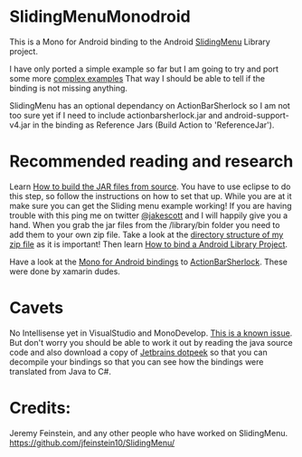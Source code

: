 SlidingMenuMonodroid
===========================

This is a Mono for Android binding to the Android [SlidingMenu][2] Library project. 

I have only ported a simple example so far but I am going to try and port some more [complex examples][3] That way I should be able to tell if the binding is not missing anything.

SlidingMenu has an optional dependancy on ActionBarSherlock so I am not too sure yet if I need to include actionbarsherlock.jar and android-support-v4.jar in the binding as Reference Jars (Build Action to 'ReferenceJar'). 

Recommended reading and research
===========================

Learn [How to build the JAR files from source][6]. You have to use eclipse to do this step, so follow the instructions on how to set that up. While you are at it make sure you can get the Sliding menu example working! If you are having trouble with this ping me on twitter [@jakescott][8] and I will happily give you a hand. When you grab the jar files from the /library/bin folder you need to add them to your own zip file. Take a look at the [directory structure of my zip file][7] as it is important!
Then learn [How to bind a Android Library Project][1]. 

Have a look at the [Mono for Android bindings][4] to [ActionBarSherlock][5]. These were done by xamarin dudes.

Cavets
===========================

No Intellisense yet in VisualStudio and MonoDevelop. [This is a known issue][9]. But don't worry you should be able to work it out by reading the java source code and also download a copy of [Jetbrains dotpeek][10] so that you can decompile your bindings so that you can see how the bindings were translated from Java to C#.


Credits:
===========================
Jeremy Feinstein, and any other people who have worked on SlidingMenu.
https://github.com/jfeinstein10/SlidingMenu/


[1]: http://docs.xamarin.com/Android/Guides/Advanced_Topics/Java_Integration_Overview/Binding_a_Java_Library_(.jar)#Android_Library_Projects
[2]: https://github.com/jfeinstein10/SlidingMenu/
[3]: https://github.com/jfeinstein10/SlidingMenu/tree/master/example/src/com/slidingmenu/example
[4]: https://github.com/xamarin/monodroid-samples/tree/master/ActionBarSherlock/ActionBarSherlock
[5]: http://actionbarsherlock.com
[6]: http://www.craigsprogramming.com/2012/07/actionbarsherlock-with-mono-for-android.html
[7]: https://github.com/superlogical/SlidingMenuMonodroid/SlidingMenuBinding/Jars/SlidingMenu.zip
[8]: http://twitter.com/jakescott
[9]: http://forums.xamarin.com/discussion/comment/2636#Comment_2636
[10]: http://www.jetbrains.com/decompiler/